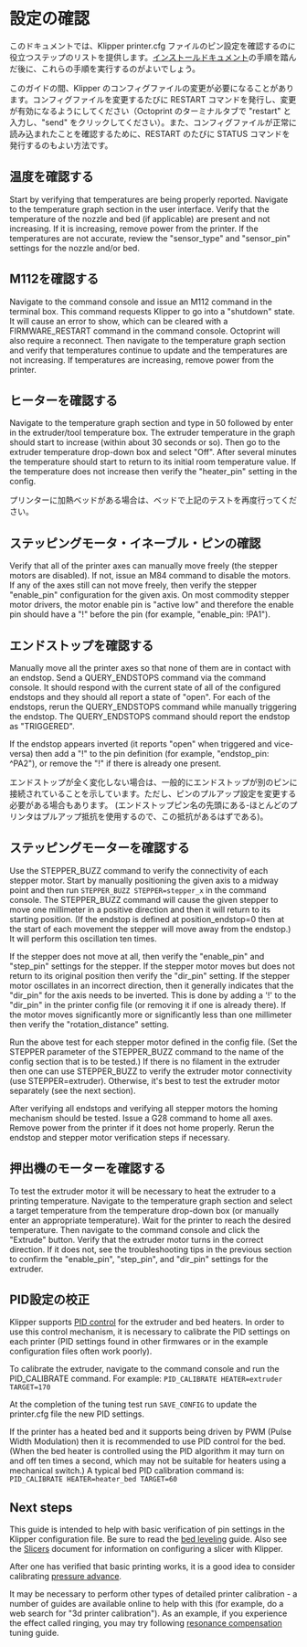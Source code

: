 # 設定の確認

このドキュメントでは、Klipper printer.cfg ファイルのピン設定を確認するのに役立つステップのリストを提供します。[インストールドキュメント](Installation.md)の手順を踏んだ後に、これらの手順を実行するのがよいでしょう。

このガイドの間、Klipper のコンフィグファイルの変更が必要になることがあります。コンフィグファイルを変更するたびに RESTART コマンドを発行し、変更が有効になるようにしてください（Octoprint のターミナルタブで "restart" と入力し、"send" をクリックしてください）。また、コンフィグファイルが正常に読み込まれたことを確認するために、RESTART のたびに STATUS コマンドを発行するのもよい方法です。

## 温度を確認する

Start by verifying that temperatures are being properly reported. Navigate to the temperature graph section in the user interface. Verify that the temperature of the nozzle and bed (if applicable) are present and not increasing. If it is increasing, remove power from the printer. If the temperatures are not accurate, review the "sensor_type" and "sensor_pin" settings for the nozzle and/or bed.

## M112を確認する

Navigate to the command console and issue an M112 command in the terminal box. This command requests Klipper to go into a "shutdown" state. It will cause an error to show, which can be cleared with a FIRMWARE_RESTART command in the command console. Octoprint will also require a reconnect. Then navigate to the temperature graph section and verify that temperatures continue to update and the temperatures are not increasing. If temperatures are increasing, remove power from the printer.

## ヒーターを確認する

Navigate to the temperature graph section and type in 50 followed by enter in the extruder/tool temperature box. The extruder temperature in the graph should start to increase (within about 30 seconds or so). Then go to the extruder temperature drop-down box and select "Off". After several minutes the temperature should start to return to its initial room temperature value. If the temperature does not increase then verify the "heater_pin" setting in the config.

プリンターに加熱ベッドがある場合は、ベッドで上記のテストを再度行ってください。

## ステッピングモータ・イネーブル・ピンの確認

Verify that all of the printer axes can manually move freely (the stepper motors are disabled). If not, issue an M84 command to disable the motors. If any of the axes still can not move freely, then verify the stepper "enable_pin" configuration for the given axis. On most commodity stepper motor drivers, the motor enable pin is "active low" and therefore the enable pin should have a "!" before the pin (for example, "enable_pin: !PA1").

## エンドストップを確認する

Manually move all the printer axes so that none of them are in contact with an endstop. Send a QUERY_ENDSTOPS command via the command console. It should respond with the current state of all of the configured endstops and they should all report a state of "open". For each of the endstops, rerun the QUERY_ENDSTOPS command while manually triggering the endstop. The QUERY_ENDSTOPS command should report the endstop as "TRIGGERED".

If the endstop appears inverted (it reports "open" when triggered and vice-versa) then add a "!" to the pin definition (for example, "endstop_pin: ^PA2"), or remove the "!" if there is already one present.

エンドストップが全く変化しない場合は、一般的にエンドストップが別のピンに接続されていることを示しています。ただし、ピンのプルアップ設定を変更する必要がある場合もあります。 (エンドストップピン名の先頭にある-ほとんどのプリンタはプルアップ抵抗を使用するので、この抵抗があるはずである)。

## ステッピングモーターを確認する

Use the STEPPER_BUZZ command to verify the connectivity of each stepper motor. Start by manually positioning the given axis to a midway point and then run `STEPPER_BUZZ STEPPER=stepper_x` in the command console. The STEPPER_BUZZ command will cause the given stepper to move one millimeter in a positive direction and then it will return to its starting position. (If the endstop is defined at position_endstop=0 then at the start of each movement the stepper will move away from the endstop.) It will perform this oscillation ten times.

If the stepper does not move at all, then verify the "enable_pin" and "step_pin" settings for the stepper. If the stepper motor moves but does not return to its original position then verify the "dir_pin" setting. If the stepper motor oscillates in an incorrect direction, then it generally indicates that the "dir_pin" for the axis needs to be inverted. This is done by adding a '!' to the "dir_pin" in the printer config file (or removing it if one is already there). If the motor moves significantly more or significantly less than one millimeter then verify the "rotation_distance" setting.

Run the above test for each stepper motor defined in the config file. (Set the STEPPER parameter of the STEPPER_BUZZ command to the name of the config section that is to be tested.) If there is no filament in the extruder then one can use STEPPER_BUZZ to verify the extruder motor connectivity (use STEPPER=extruder). Otherwise, it's best to test the extruder motor separately (see the next section).

After verifying all endstops and verifying all stepper motors the homing mechanism should be tested. Issue a G28 command to home all axes. Remove power from the printer if it does not home properly. Rerun the endstop and stepper motor verification steps if necessary.

## 押出機のモーターを確認する

To test the extruder motor it will be necessary to heat the extruder to a printing temperature. Navigate to the temperature graph section and select a target temperature from the temperature drop-down box (or manually enter an appropriate temperature). Wait for the printer to reach the desired temperature. Then navigate to the command console and click the "Extrude" button. Verify that the extruder motor turns in the correct direction. If it does not, see the troubleshooting tips in the previous section to confirm the "enable_pin", "step_pin", and "dir_pin" settings for the extruder.

## PID設定の校正

Klipper supports [PID control](https://en.wikipedia.org/wiki/PID_controller) for the extruder and bed heaters. In order to use this control mechanism, it is necessary to calibrate the PID settings on each printer (PID settings found in other firmwares or in the example configuration files often work poorly).

To calibrate the extruder, navigate to the command console and run the PID_CALIBRATE command. For example: `PID_CALIBRATE HEATER=extruder TARGET=170`

At the completion of the tuning test run `SAVE_CONFIG` to update the printer.cfg file the new PID settings.

If the printer has a heated bed and it supports being driven by PWM (Pulse Width Modulation) then it is recommended to use PID control for the bed. (When the bed heater is controlled using the PID algorithm it may turn on and off ten times a second, which may not be suitable for heaters using a mechanical switch.) A typical bed PID calibration command is: `PID_CALIBRATE HEATER=heater_bed TARGET=60`

## Next steps

This guide is intended to help with basic verification of pin settings in the Klipper configuration file. Be sure to read the [bed leveling](Bed_Level.md) guide. Also see the [Slicers](Slicers.md) document for information on configuring a slicer with Klipper.

After one has verified that basic printing works, it is a good idea to consider calibrating [pressure advance](Pressure_Advance.md).

It may be necessary to perform other types of detailed printer calibration - a number of guides are available online to help with this (for example, do a web search for "3d printer calibration"). As an example, if you experience the effect called ringing, you may try following [resonance compensation](Resonance_Compensation.md) tuning guide.
